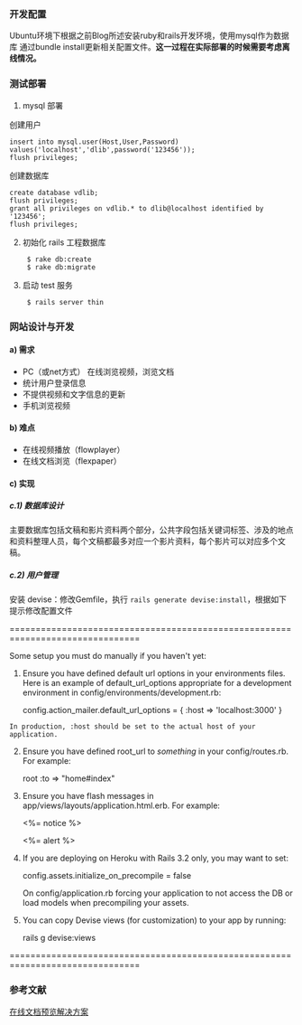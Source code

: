 
### 开发配置
Ubuntu环境下根据之前Blog所述安装ruby和rails开发环境，使用mysql作为数据库
通过bundle install更新相关配置文件。**这一过程在实际部署的时候需要考虑离线情况。**

### 测试部署
1. mysql 部署

创建用户

    insert into mysql.user(Host,User,Password) values('localhost','dlib',password('123456'));
    flush privileges;
    
创建数据库

    create database vdlib;
    flush privileges;
    grant all privileges on vdlib.* to dlib@localhost identified by '123456';
    flush privileges;

2. 初始化 rails 工程数据库

        $ rake db:create 
        $ rake db:migrate

3. 启动 test 服务

        $ rails server thin
    
### 网站设计与开发

#### a) 需求
* PC（或net方式） 在线浏览视频，浏览文档
* 统计用户登录信息
* 不提供视频和文字信息的更新
* 手机浏览视频
 
#### b) 难点
* 在线视频播放（flowplayer）
* 在线文档浏览（flexpaper）

#### c) 实现

##### c.1) 数据库设计

主要数据库包括文稿和影片资料两个部分，公共字段包括关键词标签、涉及的地点和资料整理人员，每个文稿都最多对应一个影片资料，每个影片可以对应多个文稿。

##### c.2) 用户管理

安装 devise：修改Gemfile，执行 `rails generate devise:install`，根据如下提示修改配置文件

===============================================================================

Some setup you must do manually if you haven't yet:

  1. Ensure you have defined default url options in your environments files. Here 
     is an example of default_url_options appropriate for a development environment 
     in config/environments/development.rb:

        config.action_mailer.default_url_options = { :host => 'localhost:3000' }

    In production, :host should be set to the actual host of your application.

  2. Ensure you have defined root_url to *something* in your config/routes.rb.
     For example:

       root :to => "home#index"

  3. Ensure you have flash messages in app/views/layouts/application.html.erb.
     For example:

       <p class="notice"><%= notice %></p>
       <p class="alert"><%= alert %></p>

  4. If you are deploying on Heroku with Rails 3.2 only, you may want to set:

       config.assets.initialize_on_precompile = false

     On config/application.rb forcing your application to not access the DB
     or load models when precompiling your assets.

  5. You can copy Devise views (for customization) to your app by running:

       rails g devise:views

===============================================================================

 
### 参考文献

[在线文档预览解决方案][1]

[1]:http://hi.baidu.com/zchengqi/item/b981178146fa5ffcd1f8cd68

